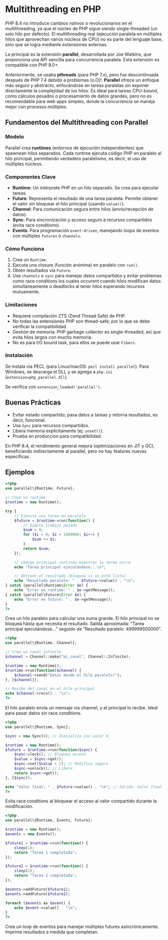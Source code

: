#  Multithreading en PHP

PHP 8.4 no introduce cambios nativos o revolucionarios en el multithreading, ya que el núcleo de PHP sigue siendo single-threaded (un solo hilo por defecto). El multithreading real (ejecución paralela en múltiples hilos que aprovechan varios núcleos de CPU) no es parte del lenguaje base, sino que se logra mediante extensiones externas.

La principal es la extensión **parallel**, desarrollada por Joe Watkins, que proporciona una API sencilla para concurrencia paralela. Esta extensión es compatible con PHP 8.0+.

Anteriormente, se usaba **pthreads** (para PHP 7.x), pero fue descontinuada después de PHP 7.4 debido a problemas (o.O)!. **Parallel** ofrece un enfoque más seguro y abstracto, enfocándose en tareas paralelas sin exponer directamente la complejidad de los hilos. Es ideal para tareas CPU-bound, como cálculos pesados o procesamiento de datos grandes, pero no es recomendable para web apps simples, donde la concurrencia se maneja mejor con procesos múltiples.

## Fundamentos del Multithreading con Parallel

### Modelo

Parallel crea **runtimes** (entornos de ejecución independientes) que spawnean hilos separados. Cada runtime ejecuta código PHP en paralelo al hilo principal, permitiendo verdadero paralelismo, es decir, el uso de múltiples núcleos.

### Componentes Clave

- **Runtime**: Un intérprete PHP en un hilo separado. Se crea para ejecutar tareas.
- **Future**: Representa el resultado de una tarea paralela. Permite obtener el valor sin bloquear el hilo principal (usando `value()`).
- **Channel**: Para comunicación segura entre hilos (envío/recepción de datos).
- **Sync**: Para sincronización y acceso seguro a recursos compartidos (evita race conditions).
- **Events**: Para programación `event-driven`, manejando loops de eventos con múltiples `futures` o `channels`.

### Cómo Funciona

1. Crea un `Runtime`.
2. Ejecuta una closure (función anónima) en paralelo con `run()`.
3. Obtén resultados vía `Future`.
4. Usa `channels` o `sync` para manejar datos compartidos y evitar problemas como race conditions los cuales occurent cuando hilos modifican datos simultáneamente o deadlocks al tener hilos esperando recursos mutuamente.

### Limitaciones

- Requiere compilación ZTS (Zend Thread Safe) de PHP.
- No todas las extensiones PHP son thread-safe; por lo que se debe verificar la compatibilidad.
- Gestión de memoria: PHP garbage collector es single-threaded, así que evita hilos largos con mucho memoria.
- No es para I/O bound task, para ellos se puede usar `Fibers`.


### Instalación

Se instala via PECL (para Linux/macOS: `pecl install parallel`). Para Windows, se descarga el DLL y se agrega a `php.ini` (`extension=php_parallel.dll`). 

Se verifica con `extension_loaded('parallel')`.

## Buenas Prácticas

- Evitar estado compartido; pasa datos a tareas y retorna resultados, es decir, funcional.
- Usa `Sync` para recursos compartidos.
- Libera memoria explícitamente (ej. `unset()`).
- Prueba en producción para compatibilidad.

En PHP 8.4, el rendimiento general mejora (optimizaciones en JIT y GC), beneficiando indirectamente al parallel, pero no hay features nuevas específicas.

## Ejemplos

```php title="Ejecutar una Tarea en Paralelo" linenums="1"
<?php
use parallel\{Runtime, Future};

// Crea un runtime
$runtime = new Runtime();

try {
    // Ejecuta una tarea en paralelo
    $future = $runtime->run(function() {
        // Simula trabajo pesado
        $sum = 0;
        for ($i = 0; $i < 1000000; $i++) {
            $sum += $i;
        }
        return $sum;
    });

    // Código principal continúa mientras la tarea corre
    echo "Tarea principal ejecutándose...\n";

    // Obtiene el resultado (bloquea si no está listo)
    echo "Resultado paralelo: " . $future->value() . "\n";
} catch (parallel\Runtime\Error $e) {
    echo "Error en runtime: " . $e->getMessage();
} catch (parallel\Future\Error $e) {
    echo "Error en future: " . $e->getMessage();
}
?>
```

Crea un hilo paralelo para calcular una suma grande. El hilo principal no se bloquea hasta que necesita el resultado. Salida aproximada: "Tarea principal ejecutándose..." seguido de "Resultado paralelo: 499999500000".

```php title="Ejemplo con Channels: Comunicación entre Hilos" linenums="1"
<?php
use parallel\{Runtime, Channel};

// Crea un canal infinito
$channel = Channel::make("mi_canal", Channel::Infinite);

$runtime = new Runtime();
$runtime->run(function($channel) {
    $channel->send("Datos desde el hilo paralelo!");
}, [$channel]);

// Recibe del canal en el hilo principal
echo $channel->recv() . "\n";
?>
```

El hilo paralelo envía un mensaje via channel, y el principal lo recibe. Ideal para pasar datos sin race conditions.

```php title="Ejemplo con Sync: Sincronización para Recursos Compartidos" linenums="1"
<?php
use parallel\{Runtime, Sync};

$sync = new Sync(0); // Inicializa con valor 0

$runtime = new Runtime();
$future = $runtime->run(function($sync) {
    $sync->lock(); // Bloquea acceso
    $value = $sync->get();
    $sync->set($value + 1); // Modifica seguro
    $sync->unlock(); // Libera
    return $sync->get();
}, [$sync]);

echo "Valor final: " . $future->value() . "\n"; // Salida: Valor final: 1
?>
```

Evita race conditions al bloquear el acceso al valor compartido durante la modificación.


```php title="Ejemplo con Events: Manejo de Múltiples Tareas" linenums="1"
<?php
use parallel\{Runtime, Events, Future};

$runtime = new Runtime();
$events = new Events();

$future1 = $runtime->run(function() {
    sleep(1);
    return "Tarea 1 completada";
});

$future2 = $runtime->run(function() {
    sleep(2);
    return "Tarea 2 completada";
});

$events->addFuture($future1);
$events->addFuture($future2);

foreach ($events as $event) {
    echo $event->value() . "\n";
}
?>
```

Crea un loop de eventos para manejar múltiples futures asincrónicamente. Imprime resultados a medida que completan.

